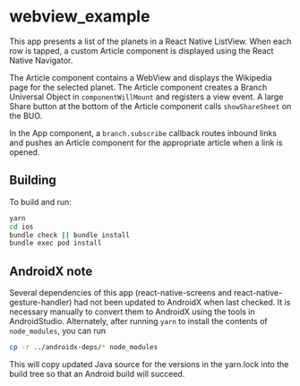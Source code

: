 # webview_example

This app presents a list of the planets in a React Native ListView. When each
row is tapped, a custom Article component is displayed using the React Native
Navigator.

The Article component contains a WebView and displays the Wikipedia page for the
selected planet. The Article component creates a Branch Universal Object in
`componentWillMount` and registers a view event. A large Share button at the
bottom of the Article component calls `showShareSheet` on the BUO.

In the App component, a `branch.subscribe` callback routes inbound links and
pushes an Article component for the appropriate article when a link is opened.

## Building

To build and run:

```bash
yarn
cd ios
bundle check || bundle install
bundle exec pod install
```

## AndroidX note

Several dependencies of this app (react-native-screens
and react-native-gesture-handler) had not been updated to AndroidX when last
checked. It is necessary manually to convert them to AndroidX using the tools
in AndroidStudio. Alternately, after running `yarn` to install the contents
of `node_modules`, you can run

```bash
cp -r ../androidx-deps/* node_modules
```

This will copy updated Java source for the versions in the yarn.lock into the
build tree so that an Android build will succeed.
